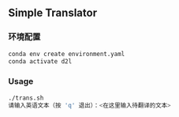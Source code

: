 ## Simple Translator

### 环境配置
```bash
conda env create environment.yaml
conda activate d2l
```


### Usage
```bash
./trans.sh 
请输入英语文本（按 'q' 退出）：<在这里输入待翻译的文本>
```